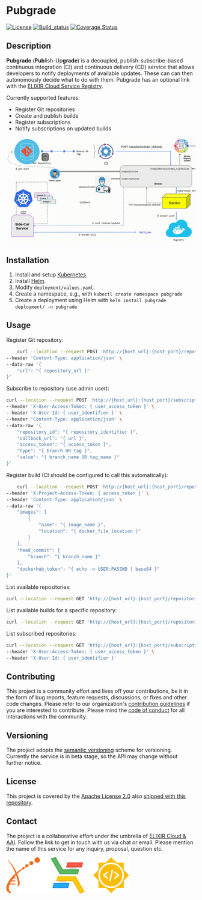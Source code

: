 # Pubgrade

[![License][badge-license]][badge-url-license]
[![Build_status][badge-build-status]][badge-url-build-status]
[![Coverage Status][badge-coverage]][badge-url-coverage]

## Description

**Pubgrade** (**Pub**lish-Up**grade**) is a decoupled, publish-subscribe-based
continuous integration (CI) and continuous delivery (CD) service that allows
developers to notify deployments of available updates. These can can then
autonomously decide what to do with them. Pubgrade has an optional link with
the [ELIXIR Cloud Service Registry][elixir-cloud-registry].

Currently supported features:

- Register Git repositories
- Create and publish builds
- Register subscriptions
- Notify subscriptions on updated builds

![app-schema][anim-schema]

## Installation

1. Install and setup [Kubernetes][kubernetes-install].
2. Install [Helm][helm-install].
3. Modify `deployment/values.yaml`.
4. Create a namespace, e.g., with `kubectl create namespace pubgrade`
5. Create a deployment using Helm with `helm install pubgrade deployment/ -n
   pubgrade`

## Usage

Register Git repository:

```bash
    curl --location --request POST 'http://{host_url}:{host_port}/repositories' \
--header 'Content-Type: application/json' \
--data-raw '{
    "url": "{ repository_url }"
}'
```

Subscribe to repository (use admin user):

```bash
curl --location --request POST 'http://{host_url}:{host_port}/subscriptions' \
--header 'X-User-Access-Token: { user_access_token }' \
--header 'X-User-Id: { user_identifier }' \
--header 'Content-Type: application/json' \
--data-raw '{
    "repository_id": "{ repository_identifier }",
    "callback_url": "{ url }",
    "access_token": "{ access_token }",
    "type": "{ branch OR tag }",
    "value": "{ branch_name OR tag_name }"
}'
```

Register build (CI should be configured to call this automatically):

```bash
    curl --location --request POST 'http://{host_url}:{host_port}/repositories/{repo_id}/builds' \
--header 'X-Project-Access-Token: { access_token }' \
--header 'Content-Type: application/json' \
--data-raw '{
    "images": [
        {
            "name": "{ image_name }",
            "location": "{ docker_file_location }"
        }
    ],
    "head_commit": {
        "branch": "{ branch_name }"
    },
    "dockerhub_token": "{ echo -n USER:PASSWD | base64 }"
}'
```

List available repositories:

```bash
curl --location --request GET 'http://{host_url}:{host_port}/repositories'
```

List available builds for a specific repository:

```bash
curl --location --request GET 'http://{host_url}:{host_port}/repositories/{repo_id}/builds'
```

List subscribed repositories:

```bash
curl --location --request GET 'http://{host_url}:{host_port}/subscriptions' \
--header 'X-User-Access-Token: { user_access_token }' \
--header 'X-User-Id: { user_identifier }'
```

## Contributing

This project is a community effort and lives off your contributions, be it in
the form of bug reports, feature requests, discussions, or fixes and other code
changes. Please refer to our organization's [contribution
guidelines][contributing] if you are interested to contribute. Please mind the
[code of conduct][coc] for all interactions with the community.

## Versioning

The project adopts the [semantic versioning][semver] scheme for versioning.
Currently the service is in beta stage, so the API may change without further
notice.

## License

This project is covered by the [Apache License 2.0][license-apache]
also [shipped with this repository][license].

## Contact

The project is a collaborative effort under the umbrella of [ELIXIR Cloud &
AAI][elixir-cloud]. Follow the link to get in touch with us via chat or email.
Please mention the name of this service for any inquiry, proposal, question etc.

![Logo_banner][img-logo-banner]

[anim-schema]: images/app-schema-animation.gif
[badge-build-status]: https://travis-ci.com/elixir-cloud-aai/Pubgrade.svg?branch=dev
[badge-coverage]: https://coveralls.io/repos/github/elixir-cloud-aai/Pubgrade/badge.svg?branch=dev
[badge-license]: https://img.shields.io/badge/license-Apache%202.0-blue.svg
[badge-url-build-status]: https://travis-ci.com/elixir-cloud-aai/Pubgrade
[badge-url-license]: http://www.apache.org/licenses/LICENSE-2.0
[badge-url-coverage]: https://coveralls.io/github/elixir-cloud-aai/Pubgrade?branch=dev
[coc]: https://github.com/elixir-cloud-aai/elixir-cloud-aai/blob/dev/CODE_OF_CONDUCT.md
[contributing]: https://github.com/elixir-cloud-aai/elixir-cloud-aai/blob/dev/CONTRIBUTING.md
[elixir-cloud]: https://github.com/elixir-cloud-aai/elixir-cloud-aai
[elixir-cloud-registry]: https://cloud-registry.rahtiapp.fi/ga4gh/registry/v1/ui/
[helm-install]: https://helm.sh/docs/intro/install/
[img-logo-banner]: images/logo-banner.svg
[kubernetes-install]: https://kubernetes.io/docs/tasks/tools/
[semver]: https://semver.org/
[license-apache]: https://www.apache.org/licenses/LICENSE-2.0
[license]: LICENSE
[ga4gh]: https://www.ga4gh.org/
